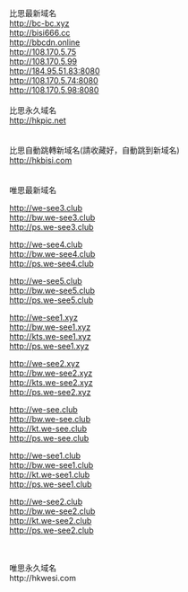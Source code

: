 比思最新域名<br>
http://bc-bc.xyz<br>
http://bisi666.cc<br>
http://bbcdn.online<br>
http://108.170.5.75<br>
http://108.170.5.99<br>
http://184.95.51.83:8080<br>
http://108.170.5.74:8080<br>
http://108.170.5.98:8080<br>
<br>
比思永久域名<br>
http://hkpic.net<br>
<br>
<br>
比思自動跳轉新域名(請收藏好，自動跳到新域名)<br>
http://hkbisi.com<br>
<br>
<br>
唯思最新域名<br>

http://we-see3.club<br>
http://bw.we-see3.club<br>
http://ps.we-see3.club<br>

http://we-see4.club<br>
http://bw.we-see4.club<br>
http://ps.we-see4.club<br>

http://we-see5.club<br>
http://bw.we-see5.club<br>
http://ps.we-see5.club<br>

http://we-see1.xyz<br>
http://bw.we-see1.xyz<br>
http://kts.we-see1.xyz<br>
http://ps.we-see1.xyz<br>


http://we-see2.xyz<br>
http://bw.we-see2.xyz<br>
http://kts.we-see2.xyz<br>
http://ps.we-see2.xyz<br>

http://we-see.club<br>
http://bw.we-see.club<br>
http://kt.we-see.club<br>
http://ps.we-see.club<br>

http://we-see1.club<br>
http://bw.we-see1.club<br>
http://kt.we-see1.club<br>
http://ps.we-see1.club<br>

http://we-see2.club<br>
http://bw.we-see2.club<br>
http://kt.we-see2.club<br>
http://ps.we-see2.club<br>




<br>
<br>
唯思永久域名<br>
http://hkwesi.com<br>
<br>
<br>

